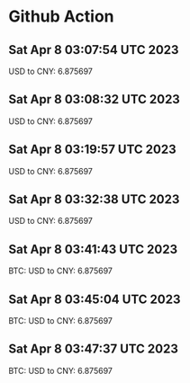 # Github Action
## Sat Apr  8 03:07:54 UTC 2023
USD to CNY: 6.875697
## Sat Apr  8 03:08:32 UTC 2023
USD to CNY: 6.875697
## Sat Apr  8 03:19:57 UTC 2023
USD to CNY: 6.875697
## Sat Apr  8 03:32:38 UTC 2023
USD to CNY: 6.875697
## Sat Apr  8 03:41:43 UTC 2023
BTC: 
USD to CNY: 6.875697
## Sat Apr  8 03:45:04 UTC 2023
BTC: 
USD to CNY: 6.875697
## Sat Apr  8 03:47:37 UTC 2023
BTC: 
USD to CNY: 6.875697
